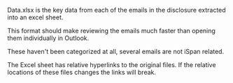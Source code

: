 Data.xlsx is the key data from each of the emails in the disclosure extracted into an excel sheet.

This format should make reviewing the emails much faster than opening them individually in Outlook.

These haven't been categorized at all, several emails are not iSpan related.

The Excel sheet has relative hyperlinks to the original files. If the relative locations of these files changes the links will break.